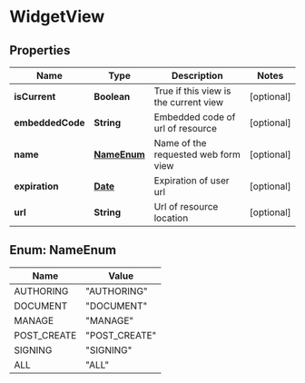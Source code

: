 
# WidgetView

## Properties
Name | Type | Description | Notes
------------ | ------------- | ------------- | -------------
**isCurrent** | **Boolean** | True if this view is the current view |  [optional]
**embeddedCode** | **String** | Embedded code of url of resource  |  [optional]
**name** | [**NameEnum**](#NameEnum) | Name of the requested web form view |  [optional]
**expiration** | [**Date**](Date.md) | Expiration of user url  |  [optional]
**url** | **String** | Url of resource location |  [optional]


<a name="NameEnum"></a>
## Enum: NameEnum
Name | Value
---- | -----
AUTHORING | &quot;AUTHORING&quot;
DOCUMENT | &quot;DOCUMENT&quot;
MANAGE | &quot;MANAGE&quot;
POST_CREATE | &quot;POST_CREATE&quot;
SIGNING | &quot;SIGNING&quot;
ALL | &quot;ALL&quot;



